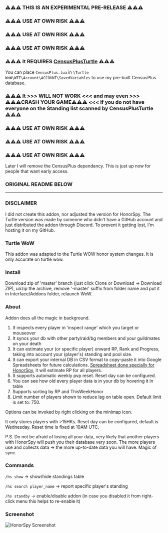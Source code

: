 ### ⚠️⚠️⚠️ THIS IS AN EXPERIMENTAL PRE-RELEASE ⚠️⚠️⚠️ ###

### ⚠️⚠️⚠️ USE AT OWN RISK ⚠️⚠️⚠️ ###
### ⚠️⚠️⚠️ USE AT OWN RISK ⚠️⚠️⚠️ ###
### ⚠️⚠️⚠️ USE AT OWN RISK ⚠️⚠️⚠️ ###

###  ⚠️⚠️⚠️ It REQUIRES [CensusPlusTurtle](https://github.com/Lexiebean/CensusPlusTurtle/releases/download/v1.0.3/CensusPlus.v1_0_3.zip) ⚠️⚠️⚠️ ###

You can place `CensusPlus.lua` in `\Turtle WoW\WTF\Account\ACCOUNT\SavedVariables` to use my pre-built CensusPlus database.

### ⚠️⚠️⚠️ It >>> WILL NOT WORK <<< and may even >>> ⚠️⚠️⚠️CRASH YOUR GAME⚠️⚠️⚠️ <<< if you do not have everyone on the Standing list scanned by CensusPlusTurtle ⚠️⚠️⚠️ ###

### ⚠️⚠️⚠️ USE AT OWN RISK ⚠️⚠️⚠️ ###
### ⚠️⚠️⚠️ USE AT OWN RISK ⚠️⚠️⚠️ ###
### ⚠️⚠️⚠️ USE AT OWN RISK ⚠️⚠️⚠️ ###

Later I will remove the CensusPlus dependancy. This is just up now for people that want early access.

### ORIGINAL README BELOW ###

-------------------------------------------------------------------------

### DISCLAIMER ###
I did not create this addon, nor adjusted the version for HonorSpy. The Turtle version was made by someone who didn't have a GitHub account and just distributed the addon through Discord. To prevent it getting lost, I'm hosting it on my GitHub.

### Turtle WoW
This addon was adapted to the Turtle WOW honor system changes. It is only accurate on turtle wow.

### Install
Download zip of 'master' branch (just click Clone or Download -> Download ZIP), unzip the archive, remove '-master' suffix from folder name and put it in Interface/Addons folder, relaunch WoW.

### About
Addon does all the magic in background.

1. It inspects every player in 'inspect range' which you target or mouseover
2. It syncs your db with other party/raid/bg members and your guildmates on your death
3. It can estimate your (or specific player) onward RP, Rank and Progress, taking into account your (player's) standing and pool size.
3. It can export your internal DB in CSV format to copy-paste it into Google Spreadsheets for future calculations. [Spreadsheet done specially for HonorSpy](https://docs.google.com/spreadsheets/d/1OvZ7PRhrFjRn8IoH8HIPwHfRDEq50uO64YLCsSsjBQc/edit#gid=2113352865), it will estimate RP for all players.
4. It supports automatic weekly pvp reset. Reset day can be configured.
5. You can see how old every player data is in your db by hovering it in table
6. Supports sorting by RP and ThisWeekHonor
7. Limit number of players shown to reduce lag on table open. Default limit is set to: 750.

Options can be invoked by right clicking on the minimap icon.

It only stores players with >15HKs.
Reset day can be configured, default is Wednesday. Reset time is fixed at 10AM UTC.

P.S. Do not be afraid of losing all your data, very likely that another players with HonorSpy will push you their database very soon. The more players use and collects data -> the more up-to-date data you will have. Magic of sync.

### Commands
`/hs show` -> show/hide standings table

`/hs search player_name` -> report specific player's standing

`/hs standby` -> enable/disable addon (in case you disabled it from right-click menu this helps to re-enable it)

### Screenshot

![HonorSpy Screenshot](https://habrastorage.org/files/31b/e92/f9e/31be92f9eb044a53b4eb642d0ca43bbc.png)
